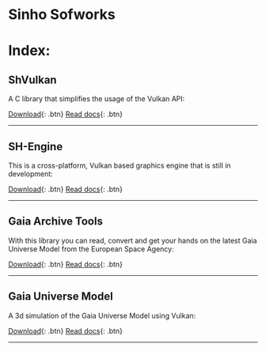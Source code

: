 # Sinho Sofworks

# Index:

## ShVulkan

A C library that simplifies the usage of the Vulkan API:

[Download](https://github.com/MrSinho/ShVulkan){: .btn} [Read docs](docs/ShVulkan/index.md){: .btn}

---

## SH-Engine

This is a cross-platform, Vulkan based graphics engine that is still in development:

[Download](https://github.com/MrSinho/SH-Engine){: .btn} [Read docs](docs/SH-Engine/index.md){: .btn}

---

## Gaia Archive Tools

With this library you can read, convert and get your hands on the latest Gaia Universe Model from the European Space Agency: 

[Download](https://github.com/MrSinho/Gaia_Archive_Tools){: .btn} [Read docs](docs/Gaia_Archive_Tools/index.md){: .btn}

---

## Gaia Universe Model

A 3d simulation of the Gaia Universe Model using Vulkan:

[Download](https://github.com/MrSinho/Gaia_Universe_Model){: .btn} [Read docs](docs/Gaia_Universe_Model/index.md){: .btn}

---